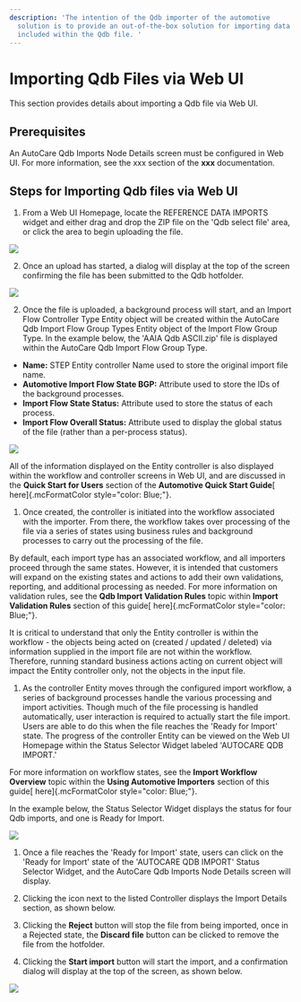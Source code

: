 ```yaml
---
description: 'The intention of the Qdb importer of the automotive
  solution is to provide an out-of-the-box solution for importing data
  included within the Qdb file. '
---
```


Importing Qdb Files via Web UI
==============================

This section provides details about importing a Qdb file via Web UI.

Prerequisites
-------------

An AutoCare Qdb Imports Node Details screen must be configured in Web
UI. For more information, see the xxx section of the **xxx**
documentation.

Steps for Importing Qdb files via Web UI
----------------------------------------

1.  From a Web UI Homepage, locate the REFERENCE DATA IMPORTS widget and
    either drag and drop the ZIP file on the \'Qdb select file\' area,
    or click the area to begin uploading the file.

![](../../../../Resources/Images/Importers/Standard_AC/Qdb/ReferenceDataImports.png)

2.  Once an upload has started, a dialog will display at the top of the
    screen confirming the file has been submitted to the Qdb hotfolder.

![](../../../../Resources/Images/Importers/Standard_AC/Qdb/SubmittedAAIA.png)

2.  Once the file is uploaded, a background process will start, and an
    Import Flow Controller Type Entity object will be created within the
    AutoCare Qdb Import Flow Group Types Entity object of the Import
    Flow Group Type. In the example below, the \'AAIA Qdb ASCII.zip\'
    file is displayed within the AutoCare Qdb Import Flow Group Type.

-   **Name:** STEP Entity controller Name used to store the original
    import file name.
-   **Automotive Import Flow State BGP:** Attribute used to store the
    IDs of the background processes.
-   **Import Flow State Status:** Attribute used to store the status of
    each process.
-   **Import Flow Overall Status:** Attribute used to display the global
    status of the file (rather than a per-process status).

![](../../../../Resources/Images/Importers/Standard_AC/Qdb/TreeAAIAQdb.png)

All of the information displayed on the Entity controller is also
displayed within the workflow and controller screens in Web UI, and are
discussed in the **Quick Start for Users** section of the **Automotive
Quick Start Guide**[ here]{.mcFormatColor style="color: Blue;"}.

1.  Once created, the controller is initiated into the workflow
    associated with the importer. From there, the workflow takes over
    processing of the file via a series of states using business rules
    and background processes to carry out the processing of the file.

By default, each import type has an associated workflow, and all
importers proceed through the same states. However, it is intended that
customers will expand on the existing states and actions to add their
own validations, reporting, and additional processing as needed. For
more information on validation rules, see the **Qdb Import Validation
Rules** topic within **Import Validation Rules** section of this guide[
here]{.mcFormatColor style="color: Blue;"}.

It is critical to understand that only the Entity controller is within
the workflow - the objects being acted on (created / updated / deleted)
via information supplied in the import file are not within the workflow.
Therefore, running standard business actions acting on current object
will impact the Entity controller only, not the objects in the input
file.

1.  As the controller Entity moves through the configured import
    workflow, a series of background processes handle the various
    processing and import activities. Though much of the file processing
    is handled automatically, user interaction is required to actually
    start the file import. Users are able to do this when the file
    reaches the \'Ready for Import\' state. The progress of the
    controller Entity can be viewed on the Web UI Homepage within the
    Status Selector Widget labeled \'AUTOCARE QDB IMPORT.\'

For more information on workflow states, see the **Import Workflow
Overview** topic within the **Using Automotive Importers** section of
this guide[ here]{.mcFormatColor style="color: Blue;"}.

In the example below, the Status Selector Widget displays the status for
four Qdb imports, and one is Ready for Import.

![](../../../../Resources/Images/Importers/Standard_AC/Qdb/AutocareQDBImport.png)

1.  Once a file reaches the \'Ready for Import\' state, users can click
    on the \'Ready for Import\' state of the \'AUTOCARE QDB IMPORT\'
    Status Selector Widget, and the AutoCare Qdb Imports Node Details
    screen will display.

2.  Clicking the icon next to the listed Controller displays the Import
    Details section, as shown below.

3.  Clicking the **Reject** button will stop the file from being
    imported, once in a Rejected state, the **Discard file** button can
    be clicked to remove the file from the hotfolder.

4.  Clicking the **Start import** button will start the import, and a
    confirmation dialog will display at the top of the screen, as shown
    below.

![](../../../../Resources/Images/Importers/Standard_AC/Qdb/StartImportdialog.jpg)
